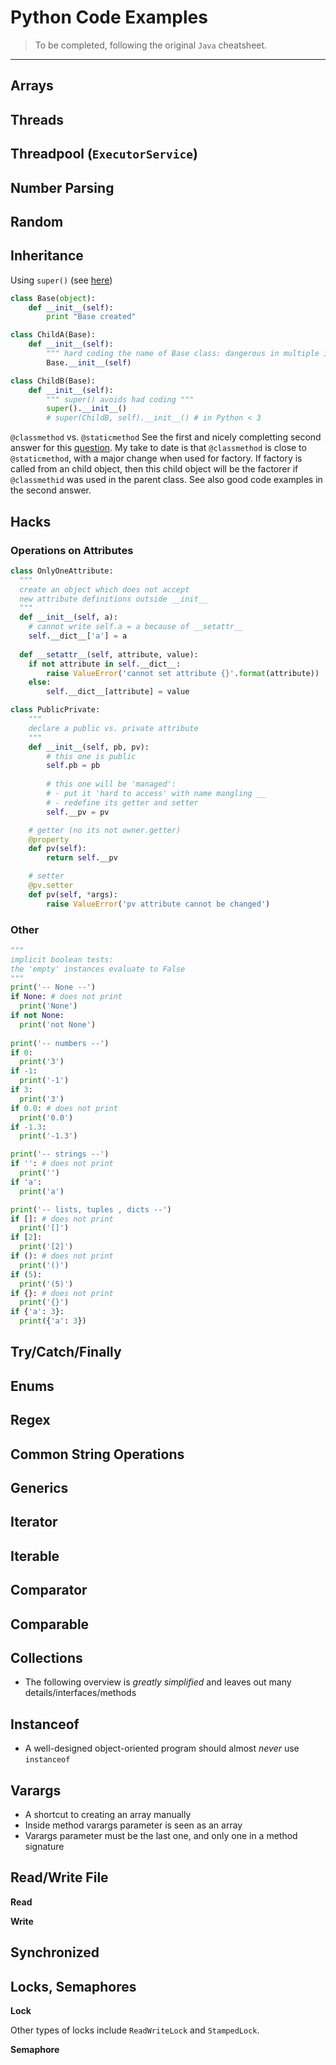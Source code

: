 # Python Code Examples

> To be completed, following the original `Java` cheatsheet.

_____


## Arrays

<!-- ```java
int[] a = new int[10];
int[] b = new int[]{34};
``` -->

## Threads

<!-- ```java
public static void main(String[] args) {
    Thread thread = new Thread(new MyRunnable());
    thread.start();
}

private static class MyRunnable implements Runnable {
    @Override
    public void run() {
        // ...
    }
}
``` -->

## Threadpool (`ExecutorService`)

<!-- ```java
import java.util.concurrent.*;

ExecutorService pool = Executors.newFixedThreadPool(4);
// or:
ExecutorService pool = new ThreadPoolExecutor(4, 4, 0L, TimeUnit.MILLISECONDS, new LinkedBlockingQueue<Runnable>());

pool.submit(new Runnable() {
    @Override
    public void run() {
      // ...
    }
});

// can also submit a Callable that returns a value (instead of Runnable's void):
Future<String> result = pool.submit(new Callable<String>() {
    @Override
    public String call() throws Exception {
        return null;
    }
});

result.get(); // blocking until the future completes
``` -->

## Number Parsing

<!-- ```java
// java.lang.NumberFormatException thrown for bad formatting:
int i = Integer.parseInt("42");
float f = Float.parseFloat("1.2");
long l = Long.parseLong("1000");
double d = Double.parseDouble("3.14");

// or with Objects instead of primitives (parsed the same):
Integer i = Integer.valueOf("42");
Float f = Float.valueOf("1.2");
Long l = Long.valueOf("1000");
Double d = Double.valueOf("3.14");
``` -->

## Random

<!-- ```java
Random rnd = new java.util.Random();
int i = rnd.nextInt(5); // exclusive of upper bound
``` -->

## Inheritance

<!-- ```java
interface Fruit {
  String name();
}

interface Serializable {
    String serialize();
}

interface MySerializable extends Serializable {}

class Orange implements Fruit, MySerializable {
    @Override
    public String name() {
        return null;
    }

    @Override
    public String serialize() {
        return null;
    }
}

// class and interface inheritance
class BaseFruit {
    // ...
}

class Apple extends BaseFruit implements Serializable {
    @Override
    public String serialize() {
        return null;
    }
}
``` -->

Using `super()` (see [here](https://stackoverflow.com/questions/576169/understanding-python-super-with-init-methods))
```python
class Base(object):
    def __init__(self):
        print "Base created"

class ChildA(Base):
    def __init__(self):
        """ hard coding the name of Base class: dangerous in multiple inheritance """
        Base.__init__(self)

class ChildB(Base):
    def __init__(self):
        """ super() avoids had coding """
        super().__init__()
        # super(ChildB, self).__init__() # in Python < 3
```


`@classmethod` vs. `@staticmethod`
See the first and nicely completting second answer for this [question](https://github.com/0-tree/SoftwareEngineeringPrep.git).
My take to date is that `@classmethod` is close to `@staticmethod`, with a major change when used for factory. If factory is called from an child object, then this child object will be the factorer if `@classmethid` was used in the parent class.
See also good code examples in the second answer.


## Hacks 


### Operations on Attributes

```python
class OnlyOneAttribute:
  """
  create an object which does not accept
  new attribute definitions outside __init__
  """
  def __init__(self, a):
    # cannot write self.a = a because of __setattr__
    self.__dict__['a'] = a
  
  def __setattr__(self, attribute, value):
    if not attribute in self.__dict__:
        raise ValueError('cannot set attribute {}'.format(attribute))
    else:
        self.__dict__[attribute] = value
```

```python
class PublicPrivate:
    """
    declare a public vs. private attribute
    """
    def __init__(self, pb, pv):
        # this one is public
        self.pb = pb
        
        # this one will be 'managed':
        # - put it 'hard to access' with name mangling __
        # - redefine its getter and setter
        self.__pv = pv 

    # getter (no its not owner.getter)
    @property
    def pv(self):
        return self.__pv

    # setter
    @pv.setter
    def pv(self, *args):
        raise ValueError('pv attribute cannot be changed')
```

### Other


```python
"""
implicit boolean tests:
the 'empty' instances evaluate to False
"""
print('-- None --')
if None: # does not print
  print('None')
if not None:
  print('not None')
  
print('-- numbers --')
if 0:
  print('3')
if -1:
  print('-1')
if 3:
  print('3')
if 0.0: # does not print
  print('0.0')
if -1.3:
  print('-1.3')

print('-- strings --')
if '': # does not print
  print('')
if 'a':
  print('a')

print('-- lists, tuples , dicts --')
if []: # does not print
  print('[]')
if [2]:
  print('[2]')
if (): # does not print
  print('()')
if (5):
  print('(5)')
if {}: # does not print
  print('{}')
if {'a': 3}:
  print({'a': 3})
```

## Try/Catch/Finally

<!-- ```java
try {
    // ...
} catch (IllegalArgumentException | NullPointerException e) {
    // ...
} finally {
    // ...
}
``` -->

## Enums

<!-- ```java
public enum Color {
    Yellow,
    Green
}

public enum Size {
    Small(1),
    Medium(2),
    Large(2);

    private int size;

    private Size(int size) {
        this.size = size;
    }

    public int getSize() {
        return size;
    }
}
``` -->

## Regex

<!-- ```java
import java.util.regex.Matcher;
import java.util.regex.Pattern;

Pattern pattern = Pattern.compile("...");
Matcher matcher = pattern.matcher(input);

if (matcher.find()) {
    String firstGroup = matcher.group(0);
    // ...
} else {
    // no match found
}
``` -->

## Common String Operations

<!-- ```java
String s = "abcdefg";
String s = String.valueOf(1);
String s = new String("abc") // or new String(chars) for char[]

char c = s.charAt(index);
int res = s.compareTo("abd"); // == -1 (compare lexicographically; also: compareToIgnoreCase)
boolean b1 = s.contains("abc"); // true
boolean b2 = s.endsWith("efg"); // true
boolean b3 = s.equalsIgnoreCase("AbCDeFg"); // true
byte[] bytes = s.getBytes(); // {97, 98, 99} (array of 8-bit numbers [-128,127])
int i1 = s.indexOf('d'); // or with string "d"; can also use lastIndexOf()
int i2 = s.indexOf('f', startIndex);
boolean empty = s.isEmpty();
int len = s.length();
boolean b4 = s.matches("[a-z]*");
String s2 = s.replace('a', 'A');
String s3 = s.replace("ab", "AB");
String s4 = s.replaceAll("[a-z]", "x");
String[] arr = s.split("[0-9]"); // split around digits and remove them from output
boolean b5 = s.startsWith("abc"); // true
String sub = s.substring(startIncluding, endExcluding);
char[] chars = s.toCharArray();
String lower = s.toLowerCase(); // also: toUpperCase
String trimmed = s.trim(); // remove any leading/trailing whitespace
``` -->

## Generics

<!-- ```java
// generic classes:
class FruitWriter<S, T extends Fruit & Serializable> {
    public FruitWriter(S s) {
        // ...
    }

    public String write(T t) {
        return t.name();
    }
}

// generic methods:
public <T, E> T foo(T t, E e) {
    return t;
}

// bounded wildcard:
interface HasWord {}
class Baz<T> {}
public void foo(Baz<? extends HasWord> bazWithWord) {
    // method foo only accepts types that extends HasWord
}
``` -->

## Iterator

<!-- ```java
interface Iterator<T> {
    boolean hasNext();
    T next();
    void remove();
}
``` -->

## Iterable

<!-- ```java
class MyList<T> implements Iterable<T> {

    public Iterator<T> iterator() {
        Iterator<T> it = new Iterator<T>() {
            public boolean hasNext() {
                // TODO: implement
            }

            public T next() {
                // TODO: implement
            }

            public void remove() {
                // TODO: implement
            }
        };

        return it;
    }
}
``` -->

## Comparator

<!-- ```java
import java.util.Comparator;
import java.util.Objects;

class IntegerComparator implements Comparator<Integer> {

    @Override
    public int compare(Integer o1, Integer o2) {
        if (o1 < o2) return -1;
        else if (Objects.equals(o1, o2)) return 0;
        else return 1;
    }
}
``` -->

## Comparable

<!-- ```java
class MyClass implements Comparable<MyClass> {

    @Override
    public int compareTo(MyClass o) {
        if (this < o) return -1;
        else if (this.equals(o)) return 0;
        else return 1;
    }
}
``` -->

## Collections

- The following overview is *greatly simplified* and leaves out many details/interfaces/methods

<!-- ```java
// Implementing this interface allows an object to be the target of the "foreach" statement
interface Iterable<E> {
    Iterator<E> iterator();
}

// The root interface in the collection hierarchy
interface Collection<E> extends Iterable<E> {
    // added in Collection only:
    int size();
    boolean isEmpty();
    boolean contains(Object o);
    boolean containsAll(Collection<?> c);
    Object[] toArray();
    <T> T[] toArray(T[] a);
    boolean add(E e);
    boolean addAll(Collection<? extends E> c);
    boolean remove(Object o);
    boolean removeAll(Collection<?> c);
    boolean retainAll(Collection<?> c);
    void clear();
}

interface List<E> extends Collection<E> {
    // added in List only:
    E get(int index);
    E set(int index, E element);
    void add(int index, E element);
    E remove(int index);
    int indexOf(Object o);
    int lastIndexOf(Object o);
    List<E> subList(int fromIndex, int toIndex);
}

class Stack<E> implements List<E> {
    E push(E item);
    E pop();
    E peek();
}

interface Queue<E> extends Collection<E> {
    boolean add(E e);
    boolean offer(E e);
    E remove();
    E poll();
    E element();
    E peek();
}

interface Set<E> extends Collection<E>

class ArrayList<E> implements List<E>
class LinkedList<E> implements List<E>, Queue<E>
class HashSet<E> implements Set<E>
class TreeSet<E> implements Set<E>
``` -->

<!-- ```java
interface Map<K, V> {
    int size();
    boolean isEmpty();
    boolean containsKey(Object key);
    boolean containsValue(Object value);
    V get(Object key);
    V put(K key, V value);
    V remove(Object key);
    void putAll(Map<? extends K, ? extends V> m);
    void clear();
    Set<K> keySet();
    Collection<V> values();
    Set<Map.Entry<K, V>> entrySet();
}

class HashMap<K,V> implements Map<K, V>
class TreeMap<K,V> implements Map<K, V>
``` -->

## Instanceof

- A well-designed object-oriented program should almost *never* use `instanceof`
<!-- 
```java
public void doSomething(Object obj) {
    if (obj instanceof Foo) {
        Foo foo = (Foo) obj;
        // do something with foo
    } else if (obj instanceof Bar) {
        Bar bar = (Bar) obj;
        // do something with bar
    } else {
        // do something with obj
    }
}
``` -->

## Varargs

- A shortcut to creating an array manually
- Inside method varargs parameter is seen as an array
- Varargs parameter must be the last one, and only one in a method signature

<!-- ```java
public void foo(String... strings) {
    // strings is treated like an array here
}

// invocation:
foo();
foo("a");
foo("a", "b");
foo(new String[]{"a", "b"});
``` -->

## Read/Write File

<!-- ```java
import java.io.BufferedReader;
import java.io.BufferedWriter;
import java.io.IOException;
import java.nio.charset.Charset;
import java.nio.file.Files;
import java.nio.file.Path;
import java.nio.file.Paths;

Charset charset = Charset.forName("UTF-8")
Path path = Paths.get("/path/to/file");
``` -->

**Read**

<!-- ```java
try (BufferedReader reader = Files.newBufferedReader(file, charset)) {
    String line = null;
    while ((line = reader.readLine()) != null) {
        // process line
    }
} catch (IOException x) {
    // handle
}

// alternatively:
List<String> lines = Files.readAllLines(path, charset) // other overloads available
``` -->

**Write**

<!-- ```java
String s = ...;

try (BufferedWriter writer = Files.newBufferedWriter(file, charset)) {
    writer.write(s, 0, s.length());
} catch (IOException x) {
    System.err.format("IOException: %s%n", x);
}

// alternatively:
Files.write(path, lines, charset);
``` -->

## Synchronized

<!-- ```java
class MyClass {

    public synchronized void foo() {
        // synchronizes on the *instance* of the class
    }

    public synchronized void bar() {
        // also synchronizes on the *instance* of the class, sharing the same monitor with foo()
    }

    public void baz() {
        synchronized(this) {
            // same as bar/baz
        }
    }

    private final Object myLock = new Object();

    public void unrelated() {
        synchronized(myLock) {
            // ...
        }
    }
}
``` -->

## Locks, Semaphores

**Lock**

<!-- ```java
import java.util.concurrent.TimeUnit;
import java.util.concurrent.locks.Lock;
import java.util.concurrent.locks.ReentrantLock;

Lock lock = new ReentrantLock();
lock.lock(); // acquire the lock, block until acquired
boolean locked = lock.tryLock(); // acquire the lock if it's free
boolean locked = lock.tryLock(50, TimeUnit.MILLISECONDS); // acquire the lock if it's free within the given waiting time
lock.unlock(); // release lock, can only be done by thread that acquired lock
``` -->

Other types of locks include `ReadWriteLock` and `StampedLock`.

**Semaphore**

<!-- ```java
import java.util.concurrent.Semaphore;

Semaphore semaphore = new Semaphore(3); // initialize with 3 permits
semaphore.acquire(); // acquires a permit from this semaphore, blocking until one is available
boolean acquired = semaphore.tryAcquire(); // aquire a permit only if one is available
semaphore.release(); // release a permit, *no* requirement that releasing thead acquired a permit
``` -->
